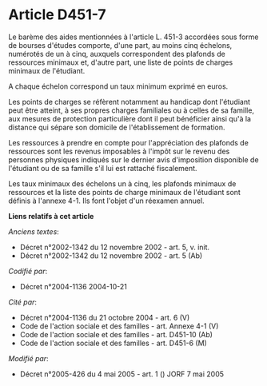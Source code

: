 # Article D451-7

Le barème des aides mentionnées à l'article L. 451-3 accordées sous forme de bourses d'études comporte, d'une part, au moins
cinq échelons, numérotés de un à cinq, auxquels correspondent des plafonds de ressources minimaux et, d'autre part, une liste
de points de charges minimaux de l'étudiant.

A chaque échelon correspond un taux minimum exprimé en euros.

Les points de charges se réfèrent notamment au handicap dont l'étudiant peut être atteint, à ses propres charges familiales
ou à celles de sa famille, aux mesures de protection particulière dont il peut bénéficier ainsi qu'à la distance qui sépare
son domicile de l'établissement de formation.

Les ressources à prendre en compte pour l'appréciation des plafonds de ressources sont les revenus imposables à l'impôt sur
le revenu des personnes physiques indiqués sur le dernier avis d'imposition disponible de l'étudiant ou de sa famille s'il
lui est rattaché fiscalement.

Les taux minimaux des échelons un à cinq, les plafonds minimaux de ressources et la liste des points de charge minimaux de
l'étudiant sont définis à l'annexe 4-1. Ils font l'objet d'un réexamen annuel.

**Liens relatifs à cet article**

_Anciens textes_:

  - Décret n°2002-1342 du 12 novembre 2002 - art. 5, v. init.
  - Décret n°2002-1342 du 12 novembre 2002 - art. 5 (Ab)

_Codifié par_:

  - Décret n°2004-1136 2004-10-21

_Cité par_:

  - Décret n°2004-1136 du 21 octobre 2004 - art. 6 (V)
  - Code de l'action sociale et des familles - art. Annexe 4-1 (V)
  - Code de l'action sociale et des familles - art. D451-10 (Ab)
  - Code de l'action sociale et des familles - art. D451-6 (M)

_Modifié par_:

  - Décret n°2005-426 du 4 mai 2005 - art. 1 () JORF 7 mai 2005
